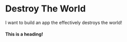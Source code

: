 # Destroy The World
I want to build an app the effectively destroys the world!

#### This is a heading!
